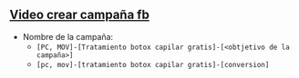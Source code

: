 ## [Video crear campaña fb](https://youtu.be/DsiJGCftfyM)

- Nombre de la campaña:
  - `[PC, MOV]-[Tratamiento botox capilar gratis]-[<obtjetivo de la campaña>]`
  - `[pc, mov]-[tratamiento botox capilar gratis]-[conversion]`
  
